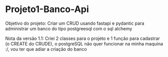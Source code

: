 # Projeto1-Banco-Api
Objetivo do projeto: Criar um CRUD usando fastapi e pydantic para administrar um banco do tipo postgreesql com o sql alchemy


Nota da versão 1.1: Criei 2 classes para o projeto e 1 função para cadastrar (o CREATE do CRUDE), o postgreSQL não quer
funcionar na minha maquina :/, vou ter que adiar a criação do banco